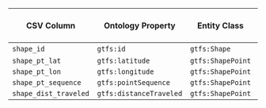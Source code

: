 | CSV Column             | Ontology Property      | Entity Class      | Related Entity Class | Subject Generation                                                              | Join Condition | Datatype               |
|------------------------|------------------------|-------------------|-----------------------|----------------------------------------------------------------------------------|----------------|-------------------------|
| `shape_id`             | `gtfs:id`              | `gtfs:Shape`      | -                     | `http://vocab.gtfs.org/terms#Shape/${shape_id}`                                 | -              | `xsd:string`            |
| `shape_pt_lat`         | `gtfs:latitude`        | `gtfs:ShapePoint` | `gtfs:Shape`          | `http://vocab.gtfs.org/terms#ShapePoint/${shape_id}_${shape_pt_sequence}`       | `shape_id`     | `geo:lat`               |
| `shape_pt_lon`         | `gtfs:longitude`       | `gtfs:ShapePoint` | `gtfs:Shape`          | `http://vocab.gtfs.org/terms#ShapePoint/${shape_id}_${shape_pt_sequence}`       | `shape_id`     | `geo:long`              |
| `shape_pt_sequence`    | `gtfs:pointSequence`   | `gtfs:ShapePoint` | `gtfs:Shape`          | `http://vocab.gtfs.org/terms#ShapePoint/${shape_id}_${shape_pt_sequence}`       | `shape_id`     | `xsd:nonNegativeInteger`|
| `shape_dist_traveled` | `gtfs:distanceTraveled`| `gtfs:ShapePoint` | `gtfs:Shape`          | `http://vocab.gtfs.org/terms#ShapePoint/${shape_id}_${shape_pt_sequence}`       | `shape_id`     | `gtfs:nonNegativeFloat` |
